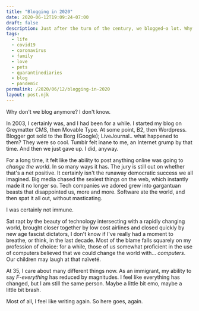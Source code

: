 ```yaml
---
title: "Blogging in 2020"
date: 2020-06-12T19:09:24-07:00
draft: false
description: Just after the turn of the century, we blogged—a lot. Why did we ever stop? For one, it got harder. The tools got better, but mostly worse. 
tags: 
  - life
  - covid19
  - coronavirus
  - family
  - love
  - pets
  - quarantinediaries
  - blog
  - pandemic
permalink: /2020/06/12/blogging-in-2020
layout: post.njk
---
```


Why don't we blog anymore? I don't know.

In 2003, I certainly was, and I had been for a while. I started my blog on Greymatter CMS, then Movable Type. At some point, B2, then Wordpress. Blogger got sold to the Borg (Google); LiveJournal.. what happened to them? They were so cool. Tumblr felt inane to me, an Internet grump by that time. And then we just gave up. I did, anyway.

For a long time, it felt like the ability to post anything online was going to *change the world*. In so many ways it has. The jury is still out on whether that's a net positive. It certainly isn't the runaway democratic success we all imagined. Big media chased the sexiest things on the web, which instantly made it no longer so. Tech companies we adored grew into gargantuan beasts that disappointed us, more and more. Software ate the world, and then spat it all out, without masticating. 

I was certainly not immune.

Sat rapt by the beauty of technology intersecting with a rapidly changing world, brought closer together by low cost airlines and closed quickly by new age fascist dictators, I don't know if I've really had a moment to breathe, or think, in the last decade. Most of the blame falls squarely on my profession of choice: for a while, those of us somewhat proficient in the use of computers believed that we could change the world with... *computers*. Our children may laugh at that naïveté. 

At 35, I care about many different things now. As an immigrant, my ability to say *F-everything* has reduced by magnitudes. I feel like everything has changed, but I am still the same person. Maybe a little bit emo, maybe a little bit brash. 

Most of all, I feel like writing again. So here goes, again.
